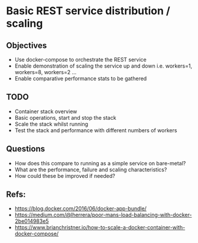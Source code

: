 # Basic REST service distribution / scaling

## Objectives

* Use docker-compose to orchestrate the REST service
* Enable demonstration of scaling the service up and down i.e. workers=1, workers=8, workers=2 ...
* Enable comparative performance stats to be gathered

## TODO
* Container stack overview
* Basic operations, start and stop the stack
* Scale the stack whilst running
* Test the stack and performance with different numbers of workers

## Questions
* How does this compare to running as a simple service on bare-metal?
* What are the performance, failure and scaling characteristics?
* How could these be improved if needed?

## Refs: 

* https://blog.docker.com/2016/06/docker-app-bundle/
* https://medium.com/@lherrera/poor-mans-load-balancing-with-docker-2be014983e5
* https://www.brianchristner.io/how-to-scale-a-docker-container-with-docker-compose/